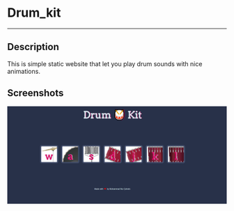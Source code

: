 <h1> Drum_kit </h1> 
<hr> 
<h2> Description </h2>
<p>This is simple static website that let you play drum sounds with nice animations.</p>

<h2>Screenshots</h2>

<img src="screenshots/Drum_kit.png">